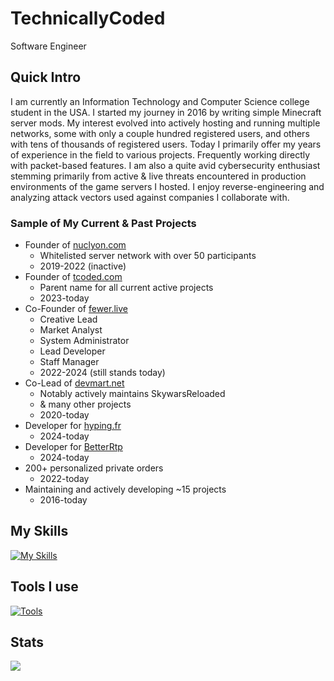 # TechnicallyCoded
Software Engineer

## Quick Intro
I am currently an Information Technology and Computer Science college student in the USA. I started my journey in 2016 by writing simple Minecraft server mods. My interest evolved into actively hosting and running multiple networks, some with only a couple hundred registered users, and others with tens of thousands of registered users. Today I primarily offer my years of experience in the field to various projects. Frequently working directly with packet-based features. I am also a quite avid cybersecurity enthusiast stemming primarily from active & live threats encountered in production environments of the game servers I hosted. I enjoy reverse-engineering and analyzing attack vectors used against companies I collaborate with.

### Sample of My Current & Past Projects
- Founder of [nuclyon.com](nuclyon.com)
  - Whitelisted server network with over 50 participants
  - 2019-2022 (inactive)
- Founder of [tcoded.com](tcoded.com)
  - Parent name for all current active projects
  - 2023-today
- Co-Founder of [fewer.live](fewer.live)
  - Creative Lead
  - Market Analyst
  - System Administrator
  - Lead Developer
  - Staff Manager
  - 2022-2024 (still stands today)
- Co-Lead of [devmart.net](devmart.net)
  - Notably actively maintains SkywarsReloaded
  - & many other projects
  - 2020-today
- Developer for [hyping.fr](hyping.fr)
  - 2024-today
- Developer for [BetterRtp](https://www.spigotmc.org/resources/betterrtp-random-wild-teleport.36081/)
  - 2024-today
- 200+ personalized private orders
  - 2022-today
- Maintaining and actively developing ~15 projects
  - 2016-today

## My Skills
[![My Skills](https://skillicons.dev/icons?i=java,js,python,c,html,css,mysql,kotlin,mongo,dart,php,wordpress)](https://github.com/TechnicallyCoded)

## Tools I use
[![Tools](https://skillicons.dev/icons?i=idea,sublime,git,github,cloudflare,vscode,figma,webstorm,atom)](https://github.com/TechnicallyCoded)

## Stats
[![](https://github-readme-stats-brown-mu-10.vercel.app/api?username=technicallycoded&show_icons=true)]()
